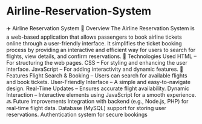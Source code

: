 # Airline-Reservation-System
✈️ Airline Reservation System 📌 Overview The Airline Reservation System is a web-based application that allows passengers to book airline tickets online through a user-friendly interface. It simplifies the ticket booking process by providing an interactive and efficient way for users to search for flights, view details, and confirm reservations.
🔧 Technologies Used HTML – For structuring the web pages. CSS – For styling and enhancing the user interface. JavaScript – For adding interactivity and dynamic features.
🚀 Features Flight Search & Booking – Users can search for available flights and book tickets. User-Friendly Interface – A simple and easy-to-navigate design. Real-Time Updates – Ensures accurate flight availability. Dynamic Interaction – Interactive elements using JavaScript for a smooth experience.
🔜 Future Improvements Integration with backend (e.g., Node.js, PHP) for real-time flight data. Database (MySQL) support for storing user reservations. Authentication system for secure bookings
